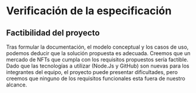 # Verificación de la especificación
## Factibilidad del proyecto
Tras formular la documentación, el modelo conceptual y los casos de uso, podemos deducir que la solución propuesta es adecuada. Creemos que un mercado de NFTs que cumpla con los requisitos propuestos sería factible. Dado que las tecnologías a utilizar (Node.Js y GitHub) son nuevas para los integrantes del equipo, el proyecto puede presentar dificultades, pero creemos que ninguno de los requisitos funcionales esta fuera de nuestro alcance.